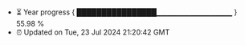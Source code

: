 - ⏳ Year progress { ████████████████▁▁▁▁▁▁▁▁▁▁▁▁▁▁ } 55.98 %
- ⏰ Updated on Tue, 23 Jul 2024 21:20:42 GMT

